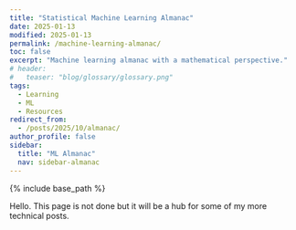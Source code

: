 ```yaml
---
title: "Statistical Machine Learning Almanac"
date: 2025-01-13
modified: 2025-01-13
permalink: /machine-learning-almanac/
toc: false
excerpt: "Machine learning almanac with a mathematical perspective."
# header:
#   teaser: "blog/glossary/glossary.png"
tags:
  - Learning
  - ML
  - Resources
redirect_from:
  - /posts/2025/10/almanac/
author_profile: false
sidebar:
  title: "ML Almanac"
  nav: sidebar-almanac
---
```


{% include base_path %}



<!--
What dropdown: start open
 -->
Hello. This page is not done but it will be a hub for some of my more technical posts.

<!-- This is not meant to be a post read in order, but rather used as a "cheat-sheet". Use the [table of content](#markdown-toc) or `Ctrl+f`. -->

<!-- todo : add an actual glossary withlinks to all the concepts and small summary -->
